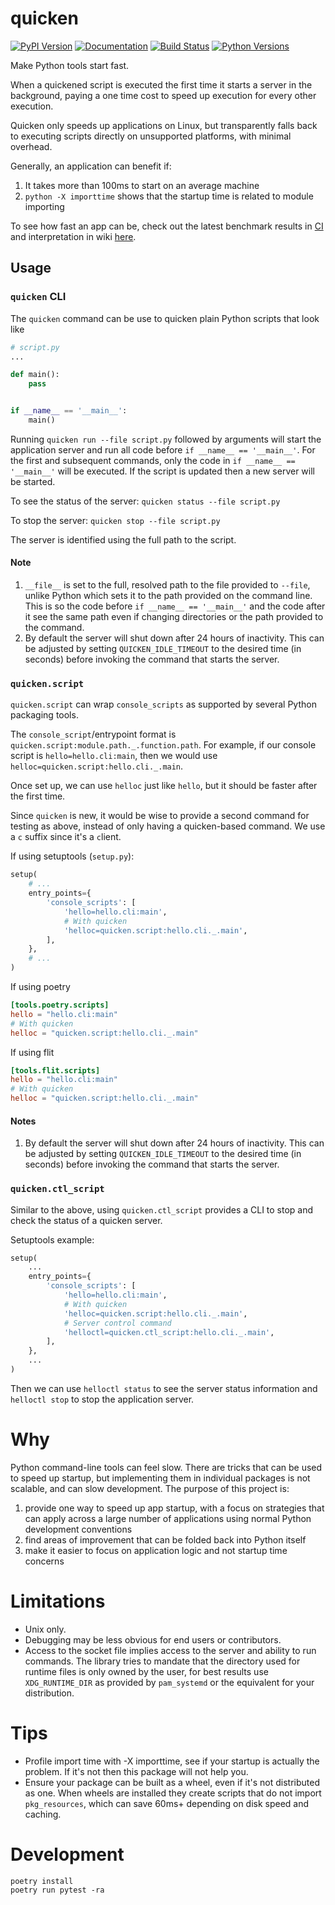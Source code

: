 # quicken

[![PyPI Version](https://img.shields.io/pypi/v/quicken.svg)](https://pypi.org/project/quicken/)
[![Documentation](https://readthedocs.org/projects/quicken/badge/)](https://quicken.readthedocs.io/en/latest/)
[![Build Status](https://dev.azure.com/chrahunt/quicken/_apis/build/status/chrahunt.quicken?branchName=master)](https://dev.azure.com/chrahunt/quicken/_build/latest?definitionId=1&branchName=master)
[![Python Versions](https://img.shields.io/pypi/pyversions/quicken.svg)](https://pypi.org/project/quicken/)

Make Python tools start fast.

When a quickened script is executed the first time it starts a server in the
background, paying a one time cost to speed up execution for every other execution.

Quicken only speeds up applications on Linux, but transparently falls back
to executing scripts directly on unsupported platforms, with minimal overhead.

Generally, an application can benefit if:

1. It takes more than 100ms to start on an average machine
1. `python -X importtime` shows that the startup time is related to module
   importing

To see how fast an app can be, check out the latest benchmark results in
[CI](https://dev.azure.com/chrahunt/quicken/_build/latest?definitionId=1&branchName=master) and
interpretation in wiki [here](https://github.com/chrahunt/quicken/wiki/Benchmark-interpretation).

## Usage

### `quicken` CLI

The `quicken` command can be use to quicken plain Python scripts that look like

```python
# script.py
...

def main():
    pass


if __name__ == '__main__':
    main()
```

Running `quicken run --file script.py` followed by arguments will start the application server and
run all code before `if __name__ == '__main__'`. For the first and subsequent commands, only
the code in `if __name__ == '__main__'` will be executed. If the script is updated then a new
server will be started.

To see the status of the server: `quicken status --file script.py`

To stop the server: `quicken stop --file script.py`

The server is identified using the full path to the script.

#### Note

1. `__file__` is set to the full, resolved path to the file provided to `--file`, unlike
   Python which sets it to the path provided on the command line. This is so the
   code before `if __name__ == '__main__'` and the code after it see the same path
   even if changing directories or the path provided to the command.
2. By default the server will shut down after 24 hours of inactivity. This can be adjusted
   by setting `QUICKEN_IDLE_TIMEOUT` to the desired time (in seconds) before invoking the
   command that starts the server.

### `quicken.script`

`quicken.script` can wrap `console_scripts` as supported by several Python packaging tools.

The `console_script`/entrypoint format is `quicken.script:module.path._.function.path`.
For example, if our console script is `hello=hello.cli:main`, then we would use
`helloc=quicken.script:hello.cli._.main`.

Once set up, we can use `helloc` just like `hello`, but it should be faster after the
first time.

Since `quicken` is new, it would be wise to provide a second command for testing as
above, instead of only having a quicken-based command. We use a `c` suffix since
it's a `c`lient.

If using setuptools (`setup.py`):

```python
setup(
    # ...
    entry_points={
        'console_scripts': [
            'hello=hello.cli:main',
            # With quicken
            'helloc=quicken.script:hello.cli._.main',
        ],
    },
    # ...
)
```

If using poetry

<!--
double-quotes needed for TOML syntax highlighter, otherwise making docs yields
error: WARNING: Could not lex literal_block as "toml". Highlighting skipped.
-->
```toml
[tools.poetry.scripts]
hello = "hello.cli:main"
# With quicken
helloc = "quicken.script:hello.cli._.main"
```

If using flit

```toml
[tools.flit.scripts]
hello = "hello.cli:main"
# With quicken
helloc = "quicken.script:hello.cli._.main"
```

#### Notes

1. By default the server will shut down after 24 hours of inactivity. This can be adjusted
   by setting `QUICKEN_IDLE_TIMEOUT` to the desired time (in seconds) before invoking the
   command that starts the server.

### `quicken.ctl_script`

Similar to the above, using `quicken.ctl_script` provides a CLI to stop and
check the status of a quicken server.

Setuptools example:

```python
setup(
    ...
    entry_points={
        'console_scripts': [
            'hello=hello.cli:main',
            # With quicken
            'helloc=quicken.script:hello.cli._.main',
            # Server control command
            'helloctl=quicken.ctl_script:hello.cli._.main',
        ],
    },
    ...
)
```

Then we can use `helloctl status` to see the server status information and
`helloctl stop` to stop the application server.

# Why

Python command-line tools can feel slow. There are tricks that can be used to
speed up startup, but implementing them in individual packages is not scalable,
and can slow development. The purpose of this project is:

1. provide one way to speed up app startup, with a focus on strategies that
   can apply across a large number of applications using normal Python
   development conventions
1. find areas of improvement that can be folded back into Python itself
1. make it easier to focus on application logic and not startup time concerns

# Limitations

* Unix only.
* Debugging may be less obvious for end users or contributors.
* Access to the socket file implies access to the server and ability to run commands. The library tries to
  mandate that the directory used for runtime files is only owned by the user, for best results use
  `XDG_RUNTIME_DIR` as provided by `pam_systemd` or the equivalent for your distribution.

# Tips

* Profile import time with -X importtime, see if your startup is actually the
  problem. If it's not then this package will not help you.
* Ensure your package can be built as a wheel, even if it's not distributed as
  one. When wheels are installed they create scripts that do not import `pkg_resources`,
  which can save 60ms+ depending on disk speed and caching.

# Development

```shell
poetry install
poetry run pytest -ra
```
